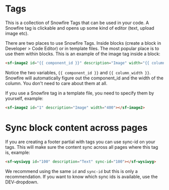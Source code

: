 # Tags

This is a collection of Snowfire Tags that can be used in your code. A Snowfire tag is clickable and opens up some kind of editor (text, upload image etc). 


There are two places to use Snowfire Tags. Inside blocks (create a block in Developer > Code Editor) or in template files. The most popular place is to use them within blocks. This is an example of the image tag inside a block:
```html
<sf-image2 id="{{ component_id }}" description="Image" width="{{ column_width }}"></sf-image2>
```

Notice the two variables, `{{ component_id }}` and `{{ column_width }}`. Snowfire will automatically figure out the component_id and the width of the column. You don't need to care about them at all.

If you use a Snowfire tag in a template file, you need to specify them by yourself, example:

```html
<sf-image2 id="1" description="Image" width="400"></sf-image2>
```

# Sync block content across pages

If you are creating a footer partial with tags you can use sync-id on your tags. This will make sure the content sync across all pages where this tag is, example:

```html
<sf-wysiwyg id="100" description="Text" sync-id="100"></sf-wysiwyg>
```

We recommend using the same `id` and `sync-id` but this is only a recommendation. If you want to know which sync ids is available, use the DEV-dropdown.